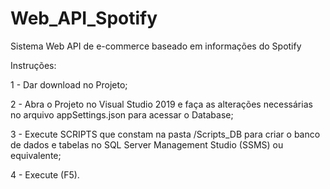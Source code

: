 # Web_API_Spotify
Sistema Web API de e-commerce baseado em informações do Spotify

Instruções:

1 - Dar download no Projeto;

2 - Abra o Projeto no Visual Studio 2019 e faça as alterações necessárias no arquivo appSettings.json para acessar o Database;

3 - Execute SCRIPTS que constam na pasta /Scripts_DB para criar o banco de dados e tabelas no SQL Server Management Studio (SSMS) ou equivalente; 

4 - Execute (F5).
